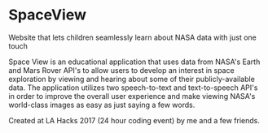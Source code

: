 # SpaceView
Website that lets children seamlessly learn about NASA data with just one touch

Space View is an educational application that uses data from NASA's Earth and Mars Rover API's to allow users to develop an interest 
in space exploration by viewing and hearing about some of their publicly-available data.  The application utilizes two 
speech-to-text and text-to-speech API's in order to improve the overall user experience and make viewing NASA's world-class 
images as easy as just saying a few words.

Created at LA Hacks 2017 (24 hour coding event) by me and a few friends.
